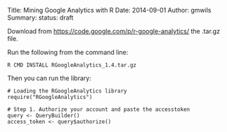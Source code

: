 Title: Mining Google Analytics with R
Date: 2014-09-01
Author: gmwils
Summary: 
status: draft

Download from https://code.google.com/p/r-google-analytics/ the .tar.gz file.

Run the following from the command line:

```shell
R CMD INSTALL RGoogleAnalytics_1.4.tar.gz
```

Then you can run the library:

```
# Loading the RGoogleAnalytics library
require("RGoogleAnalytics")

# Step 1. Authorize your account and paste the accesstoken 
query <- QueryBuilder()
access_token <- query$authorize()
```
